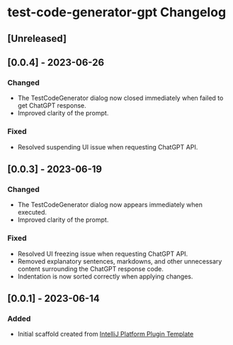 <!-- Keep a Changelog guide -> https://keepachangelog.com -->

# test-code-generator-gpt Changelog

## [Unreleased]

## [0.0.4] - 2023-06-26

### Changed

- The TestCodeGenerator dialog now closed immediately when failed to get ChatGPT response.
- Improved clarity of the prompt.

### Fixed

- Resolved suspending UI issue when requesting ChatGPT API.


## [0.0.3] - 2023-06-19

### Changed

- The TestCodeGenerator dialog now appears immediately when executed.
- Improved clarity of the prompt.


### Fixed

- Resolved UI freezing issue when requesting ChatGPT API.
- Removed explanatory sentences, markdowns, and other unnecessary content surrounding the ChatGPT response code.
- Indentation is now sorted correctly when applying changes.


## [0.0.1] - 2023-06-14
### Added
- Initial scaffold created from [IntelliJ Platform Plugin Template](https://github.com/JetBrains/intellij-platform-plugin-template)
